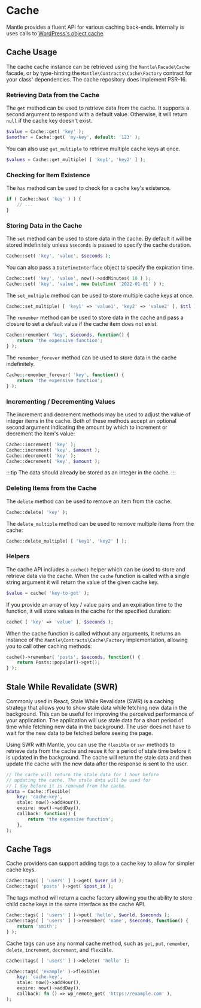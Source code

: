 # Cache

Mantle provides a fluent API for various caching back-ends. Internally is uses
calls to [WordPress's object cache](https://developer.wordpress.org/reference/classes/wp_object_cache/).

## Cache Usage

The cache cache instance can be retrieved using the `Mantle\Facade\Cache`
facade, or by type-hinting the `Mantle\Contracts\Cache\Factory` contract for
your class' dependencies. The cache repository does implement PSR-16.

### Retrieving Data from the Cache

The `get` method can be used to retrieve data from the cache. It supports a
second argument to respond with a default value. Otherwise, it will return
`null` if the cache key doesn't exist.

```php
$value = Cache::get( 'key' );
$another = Cache::get( 'my-key', default: '123' );
```

You can also use `get_multiple` to retrieve multiple cache keys at once.

```php
$values = Cache::get_multiple( [ 'key1', 'key2' ] );
```

### Checking for Item Existence

The `has` method can be used to check for a cache key's existence.

```php
if ( Cache::has( 'key' ) ) {
	// ...
}
```

### Storing Data in the Cache

The `set` method can be used to store data in the cache. By default it will be
stored indefinitely unless `$seconds` is passed to specify the cache duration.

```php
Cache::set( 'key', 'value', $seconds );
```

You can also pass a `DateTimeInterface` object to specify the expiration time.

```php
Cache::set( 'key', 'value', now()->addMinutes( 10 ) );
Cache::set( 'key', 'value', new DateTime( '2022-01-01' ) );
```

The `set_multiple` method can be used to store multiple cache keys at once.

```php
Cache::set_multiple( [ 'key1' => 'value1', 'key2' => 'value2' ], $ttl );
```

The `remember` method can be used to store data in the cache and pass a closure
to set a default value if the cache item does not exist.

```php
Cache::remember( 'key', $seconds, function() {
	return 'the expensive function';
} );
```

The `remember_forever` method can be used to store data in the cache indefinitely.

```php
Cache::remember_forever( 'key', function() {
	return 'the expensive function';
} );
```

### Incrementing / Decrementing Values

The increment and decrement methods may be used to adjust the value of integer
items in the cache. Both of these methods accept an optional second argument
indicating the amount by which to increment or decrement the item's value:

```php
Cache::increment( 'key' );
Cache::increment( 'key', $amount );
Cache::decrement( 'key' );
Cache::decrement( 'key', $amount );
```

:::tip
The data should already be stored as an integer in the cache.
:::

### Deleting Items from the Cache

The `delete` method can be used to remove an item from the cache:

```php
Cache::delete( 'key' );
```

The `delete_multiple` method can be used to remove multiple items from the cache:

```php
Cache::delete_multiple( [ 'key1', 'key2' ] );
```

### Helpers

The cache API includes a `cache()` helper which can be used to store and
retrieve data via the cache. When the `cache` function is called with a single
string argument it will return the value of the given cache key.

```php
$value = cache( 'key-to-get' );
```

If you provide an array of key / value pairs and an expiration time to the
function, it will store values in the cache for the specified duration:

```php
cache( [ 'key' => 'value' ], $seconds );
```

When the cache function is called without any arguments, it returns an instance
of the `Mantle\Contracts\Cache\Factory` implementation, allowing you to call
other caching methods:

```php
cache()->remember( 'posts', $seconds, function() {
	return Posts::popular()->get();
} );
```

## Stale While Revalidate (SWR)

Commonly used in React, Stale While Revalidate (SWR) is a caching strategy that
allows you to show stale data while fetching new data in the background. This
can be useful for improving the perceived performance of your application. The
application will use stale data for a short period of time while fetching new
data in the background. The user does not have to wait for the new data to be
fetched before seeing the page.

Using SWR with Mantle, you can use the `flexible` or `swr` methods to retrieve
data from the cache and reuse it for a period of stale time before it is updated
in the background. The cache will return the stale data and then update the
cache with the new data after the response is sent to the user.

```php
// The cache will return the stale data for 1 hour before
// updating the cache. The stale data will be used for
// 1 day before it is removed from the cache.
$data = Cache::flexible(
	key: 'cache-key',
	stale: now()->addHour(),
	expire: now()->addDay(),
	callback: function() {
		return 'the expensive function';
	},
);
```

## Cache Tags

Cache providers can support adding tags to a cache key to allow for simpler
cache keys.

```php
Cache::tags( [ 'users' ] )->get( $user_id );
Cache::tags( 'posts' )->get( $post_id );
```

The tags method will return a cache factory allowing you the ability to store
child cache keys in the same interface as the cache API.

```php
Cache::tags( [ 'users' ] )->put( 'hello', $world, $seconds );
Cache::tags( [ 'users' ] )->remember( 'name', $seconds, function() {
	return 'smith';
} );
```

Cache tags can use any normal cache method, such as `get`, `put`, `remember`,
`delete`, `increment`, `decrement`, and `flexible`.

```php
Cache::tags( [ 'users' ] )->delete( 'hello' );

Cache::tags( 'example' )->flexible(
	key: 'cache-key',
	stale: now()->addHour(),
	expire: now()->addDay(),
	callback: fn () => wp_remote_get( 'https://example.com' ),
);
```